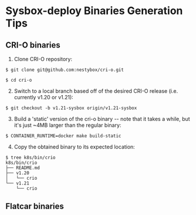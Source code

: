 # Sysbox-deploy Binaries Generation Tips

## CRI-O binaries

1. Clone CRI-O repository:

```
$ git clone git@github.com:nestybox/cri-o.git

$ cd cri-o
```

2. Switch to a local branch based off of the desired CRI-O release (i.e. currently v1.20
   or v1.21):

```
$ git checkout -b v1.21-sysbox origin/v1.21-sysbox
```

3. Build a 'static' version of the cri-o binary -- note that it takes a while, but it's
   just ~4MB larger than the regular binary:

```
$ CONTAINER_RUNTIME=docker make build-static
```

4. Copy the obtained binary to its expected location:

```
$ tree k8s/bin/crio
k8s/bin/crio
├── README.md
├── v1.20
│   └── crio
└── v1.21
    └── crio
```

## Flatcar binaries

<TBD>
